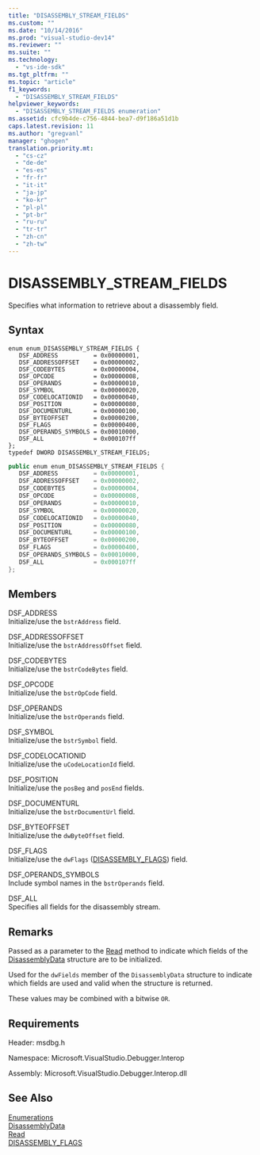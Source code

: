 ```yaml
---
title: "DISASSEMBLY_STREAM_FIELDS"
ms.custom: ""
ms.date: "10/14/2016"
ms.prod: "visual-studio-dev14"
ms.reviewer: ""
ms.suite: ""
ms.technology: 
  - "vs-ide-sdk"
ms.tgt_pltfrm: ""
ms.topic: "article"
f1_keywords: 
  - "DISASSEMBLY_STREAM_FIELDS"
helpviewer_keywords: 
  - "DISASSEMBLY_STREAM_FIELDS enumeration"
ms.assetid: cfc9b4de-c756-4844-bea7-d9f186a51d1b
caps.latest.revision: 11
ms.author: "gregvanl"
manager: "ghogen"
translation.priority.mt: 
  - "cs-cz"
  - "de-de"
  - "es-es"
  - "fr-fr"
  - "it-it"
  - "ja-jp"
  - "ko-kr"
  - "pl-pl"
  - "pt-br"
  - "ru-ru"
  - "tr-tr"
  - "zh-cn"
  - "zh-tw"
---
```

# DISASSEMBLY_STREAM_FIELDS
Specifies what information to retrieve about a disassembly field.  
  
## Syntax  
  
```cpp#  
enum enum_DISASSEMBLY_STREAM_FIELDS {   
   DSF_ADDRESS          = 0x00000001,  
   DSF_ADDRESSOFFSET    = 0x00000002,  
   DSF_CODEBYTES        = 0x00000004,  
   DSF_OPCODE           = 0x00000008,  
   DSF_OPERANDS         = 0x00000010,  
   DSF_SYMBOL           = 0x00000020,  
   DSF_CODELOCATIONID   = 0x00000040,  
   DSF_POSITION         = 0x00000080,  
   DSF_DOCUMENTURL      = 0x00000100,  
   DSF_BYTEOFFSET       = 0x00000200,  
   DSF_FLAGS            = 0x00000400,  
   DSF_OPERANDS_SYMBOLS = 0x00010000,  
   DSF_ALL              = 0x000107ff  
};  
typedef DWORD DISASSEMBLY_STREAM_FIELDS;  
```  
  
```c#  
public enum enum_DISASSEMBLY_STREAM_FIELDS {   
   DSF_ADDRESS          = 0x00000001,  
   DSF_ADDRESSOFFSET    = 0x00000002,  
   DSF_CODEBYTES        = 0x00000004,  
   DSF_OPCODE           = 0x00000008,  
   DSF_OPERANDS         = 0x00000010,  
   DSF_SYMBOL           = 0x00000020,  
   DSF_CODELOCATIONID   = 0x00000040,  
   DSF_POSITION         = 0x00000080,  
   DSF_DOCUMENTURL      = 0x00000100,  
   DSF_BYTEOFFSET       = 0x00000200,  
   DSF_FLAGS            = 0x00000400,  
   DSF_OPERANDS_SYMBOLS = 0x00010000,  
   DSF_ALL              = 0x000107ff  
};  
```  
  
## Members  
 DSF_ADDRESS  
 Initialize/use the `bstrAddress` field.  
  
 DSF_ADDRESSOFFSET  
 Initialize/use the `bstrAddressOffset` field.  
  
 DSF_CODEBYTES  
 Initialize/use the `bstrCodeBytes` field.  
  
 DSF_OPCODE  
 Initialize/use the `bstrOpCode` field.  
  
 DSF_OPERANDS  
 Initialize/use the `bstrOperands` field.  
  
 DSF_SYMBOL  
 Initialize/use the `bstrSymbol` field.  
  
 DSF_CODELOCATIONID  
 Initialize/use the `uCodeLocationId` field.  
  
 DSF_POSITION  
 Initialize/use the `posBeg` and `posEnd` fields.  
  
 DSF_DOCUMENTURL  
 Initialize/use the `bstrDocumentUrl` field.  
  
 DSF_BYTEOFFSET  
 Initialize/use the `dwByteOffset` field.  
  
 DSF_FLAGS  
 Initialize/use the `dwFlags` ([DISASSEMBLY_FLAGS](../extensibility/disassembly_flags.md)) field.  
  
 DSF_OPERANDS_SYMBOLS  
 Include symbol names in the `bstrOperands` field.  
  
 DSF_ALL  
 Specifies all fields for the disassembly stream.  
  
## Remarks  
 Passed as a parameter to the [Read](../extensibility/idebugdisassemblystream2--read.md) method to indicate which fields of the [DisassemblyData](../extensibility/disassemblydata.md) structure are to be initialized.  
  
 Used for the `dwFields` member of the `DisassemblyData` structure to indicate which fields are used and valid when the structure is returned.  
  
 These values may be combined with a bitwise `OR`.  
  
## Requirements  
 Header: msdbg.h  
  
 Namespace: Microsoft.VisualStudio.Debugger.Interop  
  
 Assembly: Microsoft.VisualStudio.Debugger.Interop.dll  
  
## See Also  
 [Enumerations](../extensibility/enumerations--visual-studio-debugging-.md)   
 [DisassemblyData](../extensibility/disassemblydata.md)   
 [Read](../extensibility/idebugdisassemblystream2--read.md)   
 [DISASSEMBLY_FLAGS](../extensibility/disassembly_flags.md)